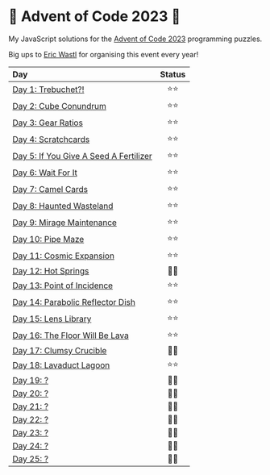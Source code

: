 # 🎄 Advent of Code 2023 🎄

My JavaScript solutions for the [Advent of Code 2023](https://adventofcode.com/2023) programming puzzles.

Big ups to [Eric Wastl](https://twitter.com/ericwastl) for organising this event every year!

| Day                                               | Status |
| :------------------------------------------------ | :----: |
| [Day 1: Trebuchet?!](./day01)                     |  ⭐⭐  |
| [Day 2: Cube Conundrum](./day02)                  |  ⭐⭐  |
| [Day 3: Gear Ratios](./day03)                     |  ⭐⭐  |
| [Day 4: Scratchcards](./day04)                    |  ⭐⭐  |
| [Day 5: If You Give A Seed A Fertilizer](./day05) |  ⭐⭐  |
| [Day 6: Wait For It](./day06)                     |  ⭐⭐  |
| [Day 7: Camel Cards](./day07)                     |  ⭐⭐  |
| [Day 8: Haunted Wasteland](./day08)               |  ⭐⭐  |
| [Day 9: Mirage Maintenance](./day09)              |  ⭐⭐  |
| [Day 10: Pipe Maze](./day10)                      |  ⭐⭐  |
| [Day 11: Cosmic Expansion](./day11)               |  ⭐⭐  |
| [Day 12: Hot Springs](./day12)                    |  🧠🧠  |
| [Day 13: Point of Incidence](./day13)             |  ⭐⭐  |
| [Day 14: Parabolic Reflector Dish](./day14)       |  ⭐⭐  |
| [Day 15: Lens Library](./day15)                   |  ⭐⭐  |
| [Day 16: The Floor Will Be Lava](./day16)         |  ⭐⭐  |
| [Day 17: Clumsy Crucible](./day17)                |  🧠🧠  |
| [Day 18: Lavaduct Lagoon](./day18)                |  ⭐⭐  |
| [Day 19: ?](./day19)                              |  🧠🧠  |
| [Day 20: ?](./day20)                              |  🧠🧠  |
| [Day 21: ?](./day21)                              |  🧠🧠  |
| [Day 22: ?](./day22)                              |  🧠🧠  |
| [Day 23: ?](./day23)                              |  🧠🧠  |
| [Day 24: ?](./day24)                              |  🧠🧠  |
| [Day 25: ?](./day25)                              |  🧠🧠  |
